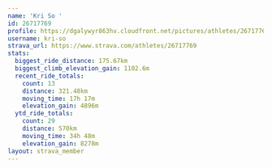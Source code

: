 ```yaml
---
name: 'Kri So '
id: 26717769
profile: https://dgalywyr863hv.cloudfront.net/pictures/athletes/26717769/7761026/14/large.jpg
username: kri-so
strava_url: https://www.strava.com/athletes/26717769
stats:
  biggest_ride_distance: 175.67km
  biggest_climb_elevation_gain: 1102.6m
  recent_ride_totals:
    count: 13
    distance: 321.48km
    moving_time: 17h 17m
    elevation_gain: 4896m
  ytd_ride_totals:
    count: 29
    distance: 570km
    moving_time: 34h 48m
    elevation_gain: 8278m
layout: strava_member
--- 
```

